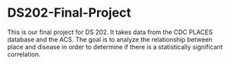 # DS202-Final-Project

This is our final project for DS 202. It takes data from the CDC PLACES database and the ACS. The goal is to analyze the relationship between place and disease in order to determine if there is a statistically significant correlation.
